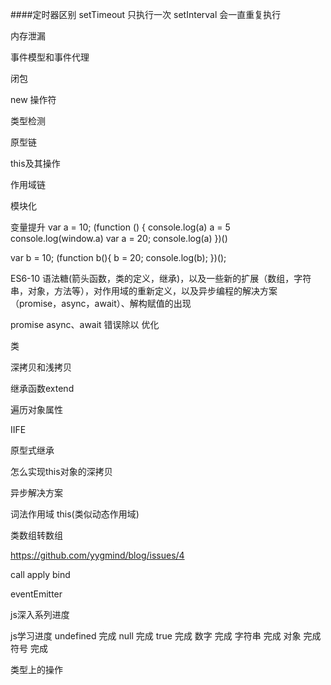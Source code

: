 ####定时器区别
setTimeout 只执行一次
setInterval 会一直重复执行


内存泄漏


事件模型和事件代理

闭包

new 操作符

类型检测

原型链

this及其操作


作用域链

模块化



变量提升
var a = 10;
(function () {
    console.log(a)
    a = 5
    console.log(window.a)
    var a = 20;
    console.log(a)
})()

var b = 10;
(function b(){
    b = 20;
    console.log(b); 
})();



ES6-10
语法糖(箭头函数，类的定义，继承)，以及一些新的扩展（数组，字符串，对象，方法等），对作用域的重新定义，以及异步编程的解决方案（promise，async，await）、解构赋值的出现

promise async、await 错误除以 优化

类

深拷贝和浅拷贝





继承函数extend




遍历对象属性

IIFE

原型式继承

怎么实现this对象的深拷贝

异步解决方案


词法作用域 this(类似动态作用域)

类数组转数组

https://github.com/yygmind/blog/issues/4

call apply bind

eventEmitter













js深入系列进度


js学习进度
undefined  完成
null 完成
true 完成
数字 完成
字符串 完成
对象 完成
符号 完成

类型上的操作


